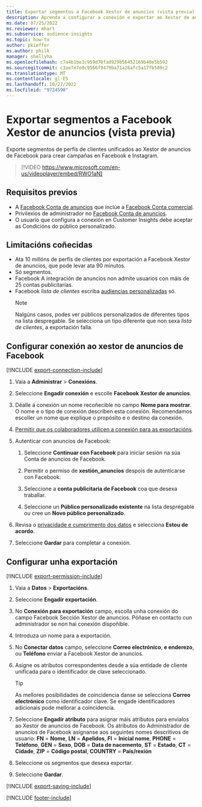 ```yaml
---
title: Exportar segmentos a Facebook Xestor de anuncios (vista previa) (contén vídeo)
description: Aprenda a configurar a conexión e exportar ao Xestor de anuncios de Facebook.
ms.date: 07/25/2022
ms.reviewer: mhart
ms.subservice: audience-insights
ms.topic: how-to
author: pkieffer
ms.author: philk
manager: shellyha
ms.openlocfilehash: c7a4b1be1c959d70fad929b56452169b40e5b592
ms.sourcegitcommit: c3ae7e7e0c9566f9479ba71a26afc5a17fb589c2
ms.translationtype: MT
ms.contentlocale: gl-ES
ms.lasthandoff: 10/27/2022
ms.locfileid: "9724590"
---
```

# <a name="export-segments-to-facebook-ads-manager-preview"></a>Exportar segmentos a Facebook Xestor de anuncios (vista previa)

Exporte segmentos de perfís de clientes unificados ao Xestor de anuncios de Facebook para crear campañas en Facebook e Instagram.

> [!VIDEO https://www.microsoft.com/en-us/videoplayer/embed/RWO1aN]

## <a name="prerequisites"></a>Requisitos previos

- A [Facebook Conta de anuncios](https://www.facebook.com/business/learn/lessons/step-by-step-ads-manager-account) que inclúe a [Facebook Conta comercial](https://business.facebook.com/).
- Privilexios de administrador no [Facebook Conta de anuncios](https://www.facebook.com/business/learn/lessons/step-by-step-ads-manager-account).
- O usuario que configura a conexión en Customer Insights debe aceptar as Condicións do público personalizado.

## <a name="known-limitations"></a>Limitacións coñecidas

- Ata 10 millóns de perfís de clientes por exportación a Facebook Xestor de anuncios, que pode levar ata 90 minutos.
- Só segmentos.
- Facebook A integración de anuncios non admite usuarios con máis de 25 contas publicitarias.
- Facebook *lista de clientes* escriba [audiencias personalizadas](https://www.facebook.com/business/help/744354708981227?id=2469097953376494) só.
  > [!NOTE]
  > Nalgúns casos, podes ver públicos personalizados de diferentes tipos na lista despregable. Se selecciona un tipo diferente que non sexa *lista de clientes*, a exportación falla.

## <a name="set-up-connection-to-facebook-ads-manager"></a>Configurar conexión ao xestor de anuncios de Facebook

[!INCLUDE [export-connection-include](includes/export-connection-admn.md)]

1. Vaia a **Administrar** > **Conexións**.

1. Seleccione **Engadir conexión** e escolle **Facebook Xestor de anuncios**.

1. Déalle á conexión un nome recoñecible no campo **Nome para mostrar**. O nome e o tipo de conexión describen esta conexión. Recomendamos escoller un nome que explique o propósito e o destino da conexión.

1. [Permitir que os colaboradores utilicen a conexión para as exportacións](connections.md#allow-contributors-to-use-a-connection-for-exports).

1. Autenticar con anuncios de Facebook:

   1. Seleccione **Continuar con Facebook** para iniciar sesión na súa Conta de anuncios de Facebook.

   1. Permitir o permiso de **xestión_anuncios** despois de autenticarse con Facebook.

   1. Seleccione a **conta publicitaria de Facebook** coa que desexa traballar.

   1. Seleccione un **Público personalizado existente** na lista despregable ou cree un **Novo público personalizado**.

1. Revisa o [privacidade e cumprimento dos datos](connections.md#data-privacy-and-compliance) e selecciona **Estou de acordo**.

1. Seleccione **Gardar** para completar a conexión.

## <a name="configure-an-export"></a>Configurar unha exportación

[!INCLUDE [export-permission-include](includes/export-permission.md)]

1. Vaia a **Datos** > **Exportacións**.

1. Seleccione **Engadir exportación**.

1. No **Conexión para exportación** campo, escolla unha conexión do campo Facebook Sección Xestor de anuncios. Póñase en contacto cun administrador se non hai conexión dispoñible.

1. Introduza un nome para a exportación.

1. No **Conectar datos** campo, seleccione **Correo electrónico**, **e enderezo**, ou **Teléfono** enviar a Facebook Xestor de anuncios.

1. Asigne os atributos correspondentes desde a súa entidade de cliente unificada para o identificador de clave seleccionado.
   > [!TIP]
   > As mellores posibilidades de coincidencia danse se selecciona **Correo electrónico** como identificador clave. Se engade identificadores adicionais pode mellorar a coincidencia.

1. Seleccione **Engadir atributo** para asignar máis atributos para envialos ao Xestor de anuncios de Facebook. Os atributos do Administrador de anuncios de Facebook asígnanse aos seguintes nomes descritivos de usuario: **FN** = **Nome**, **LN** = **Apelidos**, **FI** = **Inicial nome**, **PHONE** = **Teléfono**, **GEN** = **Sexo**, **DOB** = **Data de nacemento**, **ST** = **Estado**, **CT** = **Cidade**, **ZIP** = **Código postal**, **COUNTRY** = **País/rexión**

1. Seleccione os segmentos que desexa exportar.

1. Seleccione **Gardar**.

[!INCLUDE [export-saving-include](includes/export-saving.md)]

[!INCLUDE [footer-include](includes/footer-banner.md)]
